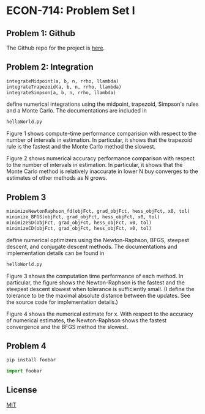 # ECON-714: Problem Set I

## Problem 1: Github
The Github repo for the project is [here](https://github.com/haksoo92/econ714-pset-1).


## Problem 2: Integration
```python
integrateMidpoint(a, b, n, rrho, llambda)
integrateTrapezoid(a, b, n, rrho, llambda)
integrateSimpson(a, b, n, rrho, llambda)
```
define numerical integrations using the midpoint, trapezoid, Simpson's rules and a Monte Carlo.
The documentations are included in 
```bash
helloWorld.py
```

Figure 1 shows compute-time performance comparision with respect to the number of intervals in estimation. In particular, it shows that the trapezoid rule is the fastest and the Monte Carlo method the slowest.

Figure 2 shows numerical accuracy performance comparison with respect to the number of intervals in estimation. In particular, it shows that the Monte Carlo method is relatively inaccurate in lower N buy converges to the estimates of other methods as N grows.


## Problem 3
```python
minimizeNewtonRaphson_fd(objFct, grad_objFct, hess_objFct, x0, tol)
minimize_BFGS(objFct, grad_objFct, hess_objFct, x0, tol)
minimizeSD(objFct, grad_objFct, hess_objFct, x0, tol)
minimizeCD(objFct, grad_objFct, hess_objFct, x0, tol)
```
define numerical optimizers using the Newton-Raphson, BFGS, steepest descent, and conjugate descent methods.
The documentations and implementation details can be found in 
```bash
helloWorld.py
```
Figure 3 shows the computation time performance of each method. In particular, the figure shows the Newton-Raphson is the fastest and the steepest descent slowest when tolerance is sufficiently small. (I define the tolerance to be the maximal absolute distance between the updates. See the source code for implementation details.)

Figure 4 shows the numerical estimate for x. With respect to the accuracy of numerical estimates, the Newton-Raphson shows the fastest convergence and the BFGS method the slowest.




## Problem 4

```bash
pip install foobar
```

```python
import foobar
```

## License
[MIT](https://choosealicense.com/licenses/mit/)
